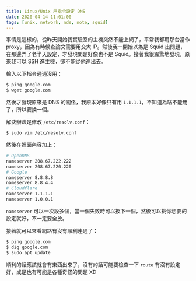 ```yaml
---
title: Linux/Unix 用指令設定 DNS 
date: 2020-04-14 11:01:00
tags: [unix, network, nds, note, squid]
---
```


事情是這樣的，從昨天開始我實驗室的主機突然不能上網了，平常我都用那台當作 proxy，因為有時候查論文需要用交大 IP。然後我一開始以為是 Squid 出問題，在那邊弄了老半天設定，才發現問題好像也不是 Squid。接著我很震驚地發現，原來我可以 SSH 進主機，卻不能從他連出去。
<!-- more -->

輸入以下指令通通沒用：

```sh
$ ping google.com
$ wget google.com
```

然後才發現原來是 DNS 的關係，我原本好像只有用 `1.1.1.1`，不知道為啥不能用了，所以要換一個。

解決辦法是修改 `/etc/resolv.conf`：

```sh
$ sudo vim /etc/resolv.conf
```

然後在裡面內容加上：

```sh
# OpenDNS
nameserver 208.67.222.222
nameserver 208.67.220.220
# Google
nameserver 8.8.8.8
nameserver 8.8.4.4
# Cloudflare
nameserver 1.1.1.1
nameserver 1.0.0.1
```

`nameserver` 可以一次設多個，當一個失敗時可以換下一個，然後可以挑你想要的設定就好，不一定要全放。

接著就可以來看網路有沒有順利連通了：

```sh
$ ping google.com
$ dig google.com
$ sudo apt update
```

順利的話應該就會有東西出來了，沒有的話可能要檢查一下 `route` 有沒有設定好，或是也有可能是各種奇怪的問題 XD
